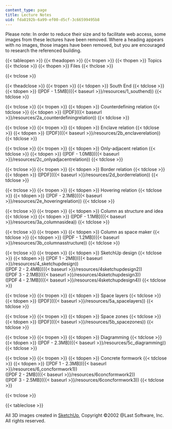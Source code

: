 ```yaml
---
content_type: page
title: Lecture Notes
uid: fda8192b-6a99-ef00-d5cf-3c66599495b8
---
```


Please note: In order to reduce their size and to facilitate web access, some images from these lectures have been removed. Where a heading appears with no images, those images have been removed, but you are encouraged to research the referenced building.

{{< tableopen >}}
{{< theadopen >}}
{{< tropen >}}
{{< thopen >}}
Topics
{{< thclose >}}
{{< thopen >}}
Files
{{< thclose >}}

{{< trclose >}}

{{< theadclose >}}
{{< tropen >}}
{{< tdopen >}}
South End
{{< tdclose >}}
{{< tdopen >}}
([PDF - 1.5MB]({{< baseurl >}}/resources/1_southend))
{{< tdclose >}}

{{< trclose >}}
{{< tropen >}}
{{< tdopen >}}
Counterdefining relation
{{< tdclose >}}
{{< tdopen >}}
([PDF]({{< baseurl >}}/resources/2a_counterdefiningrelation))
{{< tdclose >}}

{{< trclose >}}
{{< tropen >}}
{{< tdopen >}}
Enclave relation
{{< tdclose >}}
{{< tdopen >}}
([PDF]({{< baseurl >}}/resources/2b_enclaverelation))
{{< tdclose >}}

{{< trclose >}}
{{< tropen >}}
{{< tdopen >}}
Only-adjacent relation
{{< tdclose >}}
{{< tdopen >}}
([PDF - 1.0MB]({{< baseurl >}}/resources/2c_onlyadjacentrelation))
{{< tdclose >}}

{{< trclose >}}
{{< tropen >}}
{{< tdopen >}}
Border relation
{{< tdclose >}}
{{< tdopen >}}
([PDF]({{< baseurl >}}/resources/2d_borderrelation))
{{< tdclose >}}

{{< trclose >}}
{{< tropen >}}
{{< tdopen >}}
Hovering relation
{{< tdclose >}}
{{< tdopen >}}
([PDF - 2.1MB]({{< baseurl >}}/resources/2e_hoveringrelation))
{{< tdclose >}}

{{< trclose >}}
{{< tropen >}}
{{< tdopen >}}
Column as structure and idea
{{< tdclose >}}
{{< tdopen >}}
([PDF - 1.1MB]({{< baseurl >}}/resources/3a_columnasidea))
{{< tdclose >}}

{{< trclose >}}
{{< tropen >}}
{{< tdopen >}}
Column as space maker
{{< tdclose >}}
{{< tdopen >}}
([PDF - 1.2MB]({{< baseurl >}}/resources/3b_columnasstructure))
{{< tdclose >}}

{{< trclose >}}
{{< tropen >}}
{{< tdopen >}}
SketchUp design
{{< tdclose >}}
{{< tdopen >}}
([PDF 1 - 2MB]({{< baseurl >}}/resources/4_sketchupdesign))  
([PDF 2 - 2.4MB]({{< baseurl >}}/resources/4sketchupdesign2))  
([PDF 3 - 2.1MB]({{< baseurl >}}/resources/4sketchupdesign3))  
([PDF 4 - 2.1MB]({{< baseurl >}}/resources/4sketchupdesign4))
{{< tdclose >}}

{{< trclose >}}
{{< tropen >}}
{{< tdopen >}}
Space layers
{{< tdclose >}}
{{< tdopen >}}
([PDF]({{< baseurl >}}/resources/5a_spacelayers))
{{< tdclose >}}

{{< trclose >}}
{{< tropen >}}
{{< tdopen >}}
Space zones
{{< tdclose >}}
{{< tdopen >}}
([PDF]({{< baseurl >}}/resources/5b_spacezones))
{{< tdclose >}}

{{< trclose >}}
{{< tropen >}}
{{< tdopen >}}
Diagramming
{{< tdclose >}}
{{< tdopen >}}
([PDF - 2.3MB]({{< baseurl >}}/resources/5c_diagramming))
{{< tdclose >}}

{{< trclose >}}
{{< tropen >}}
{{< tdopen >}}
Concrete formwork
{{< tdclose >}}
{{< tdopen >}}
([PDF 1 - 2.3MB]({{< baseurl >}}/resources/6_concformwork1))  
([PDF 2 - 2MB]({{< baseurl >}}/resources/6concformwork2))  
([PDF 3 - 2.5MB]({{< baseurl >}}/resources/6concformwork3))
{{< tdclose >}}

{{< trclose >}}

{{< tableclose >}}

All 3D images created in [SketchUp](http://www.sketchup.com/), Copyright ©2002 @Last Software, Inc. All rights reserved.